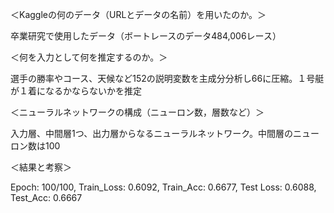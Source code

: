 ＜Kaggleの何のデータ（URLとデータの名前）を用いたのか。＞

卒業研究で使用したデータ（ボートレースのデータ484,006レース）

＜何を入力として何を推定するのか。＞

選手の勝率やコース、天候など152の説明変数を主成分分析し66に圧縮。１号艇が１着になるかならないかを推定

＜ニューラルネットワークの構成（ニューロン数，層数など）＞

入力層、中間層1つ、出力層からなるニューラルネットワーク。中間層のニューロン数は100

＜結果と考察＞

Epoch: 100/100, Train_Loss: 0.6092, Train_Acc: 0.6677, Test Loss: 0.6088, Test_Acc: 0.6667

